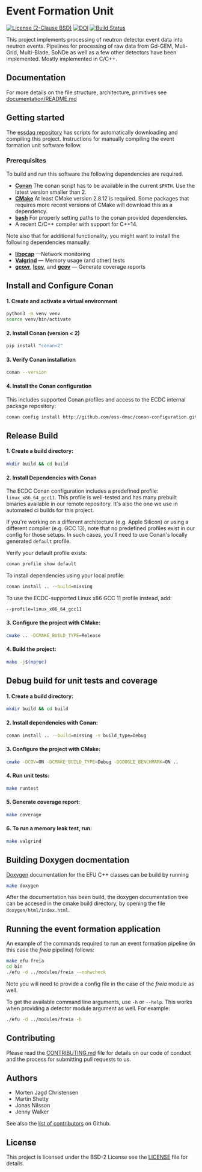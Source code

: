 # Event Formation Unit
[![License (2-Clause BSD)](https://img.shields.io/badge/license-BSD%202--Clause-blue.svg)](https://github.com/ess-dmsc/event-formation-unit/blob/master/LICENSE) [![DOI](https://zenodo.org/badge/80731668.svg)](https://zenodo.org/badge/latestdoi/80731668) [![Build Status](https://jenkins.esss.dk/dm/job/ess-dmsc/job/event-formation-unit/job/master/badge/icon)](https://jenkins.esss.dk/dm/job/ess-dmsc/job/event-formation-unit/job/master/)

This project implements processing of neutron detector event data into neutron events. Pipelines
for processing of raw data from Gd-GEM, Muli-Grid, Multi-Blade, SoNDe as well as a few other detectors
have been implemented. Mostly implemented in C/C++.

## Documentation
For more details on the file structure, architecture, primitives see [documentation/README.md](documentation/README.md)

## Getting started

The [essdaq repository](https://github.com/ess-dmsc/essdaq) has scripts for automatically
downloading and compiling this project. Instructions for manually compiling the event
formation unit software follow.

### Prerequisites

To build and run this software the following dependencies are required.

* [**Conan**](https://conan.io) The conan script has to be available in the current ``$PATH``. Use the latest version smaller than 2.
* [**CMake**](https://cmake.org) At least CMake version 2.8.12 is required. Some packages that requires more recent versions of CMake will download this as a dependency.
* [**bash**](https://www.gnu.org/software/bash/) For properly setting paths to the conan provided dependencies.
* A recent C/C++ compiler with support for C++14.

Note also that for additional functionality, you might want to install the following dependencies manually:

* [**libpcap**](http://www.tcpdump.org) —Network monitoring
* [**Valgrind**](http://valgrind.org) — Memory usage (and other) tests
* [**gcovr**](https://gcovr.com/en/stable/index.html), [**lcov**](https://lcov.readthedocs.io/en/latest/#lcov),  and [**gcov**](https://gcc.gnu.org/onlinedocs/gcc/Gcov.html) — Generate coverage reports

## Install and Configure Conan

#### 1. Create and activate a virtual environment

```bash
python3 -m venv venv
source venv/bin/activate
```
#### 2. Install Conan (version < 2)
```bash
pip install "conan<2"
```

#### 3. Verify Conan installation

```bash
conan --version
```

#### 4. Install the Conan configuration
This includes supported Conan profiles and access to the ECDC internal package repository:

```bash
conan config install http://github.com/ess-dmsc/conan-configuration.git
```

## Release Build

#### 1. Create a build directory:
```bash
mkdir build && cd build
```

#### 2. Install Dependencies with Conan 

The ECDC Conan configuration includes a predefined profile: `linux_x86_64_gcc11`. 
This profile is well-tested and has many prebuilt binaries available in our remote repository. 
It's also the one we use in automated ci builds for this project.

If you're working on a different architecture (e.g. Apple Silicon) or using a different compiler (e.g. GCC 13), note that no predefined profiles exist in our config for those setups. 
In such cases, you'll need to use Conan's locally generated `default` profile. 


Verify your default profile exists:
```bash
conan profile show default
```

To install dependencies using your local profile:
```bash
conan install .. --build=missing
```

To use the ECDC-supported Linux x86 GCC 11 profile instead, add:
```bash
--profile=linux_x86_64_gcc11
```

#### 3. Configure the project with CMake:
```bash
cmake .. -DCMAKE_BUILD_TYPE=Release
```

#### 4. Build the project:
```bash
make -j$(nproc)
```

## Debug build for unit tests and coverage

#### 1. Create a build directory:
```bash
mkdir build && cd build
```

#### 2. Install dependencies with Conan:
```bash
conan install .. --build=missing -s build_type=Debug
```

#### 3. Configure the project with CMake:
```bash
cmake -DCOV=ON -DCMAKE_BUILD_TYPE=Debug -DGOOGLE_BENCHMARK=ON ..
```

#### 4. Run unit tests:

```bash
make runtest
```

#### 5. Generate coverage report:
```bash
make coverage
```

#### 6. To run a memory leak test, run:
```bash
make valgrind
```

## Building Doxygen docmentation

[Doxygen](https://www.doxygen.nl/) documentation for the EFU C++ classes can be build by running

```bash
make doxygen
```

After the documentation has been build, the doxygen documentation tree can be accesed in the cmake build directory, by opening the file `doxygen/html/index.html`. 


## Running the event formation application

An example of the commands required to run an event formation pipeline (in this case the *freia* pipeline) follows:

```bash
make efu freia
cd bin
./efu -d ../modules/freia --nohwcheck
```

Note you will need to provide a config file in the case of the *freia* module as well.

To get the available command line arguments, use `-h` or `--help`. This works when providing a detector module argument as well. For example:
```bash
./efu -d ../modules/freia -h
```

## Contributing

Please read the [CONTRIBUTING.md](CONTRIBUTING.md) file for details on our code of
conduct and the process for submitting pull requests to us.

## Authors

* Morten Jagd Christensen
* Martin Shetty
* Jonas Nilsson
* Jenny Walker

See also the [list of contributors](https://github.com/ess-dmsc/event-formation-unit/graphs/contributors) on Github.

## License

This project is licensed under the BSD-2 License see the [LICENSE](LICENSE) file for details.

